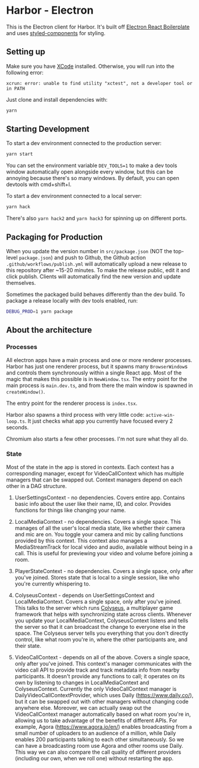 # Harbor - Electron

This is the Electron client for Harbor. It's built off [Electron React Boilerplate](https://electron-react-boilerplate.js.org/) and uses [styled-components](https://styled-components.com/) for styling.

## Setting up

Make sure you have [XCode](https://www.freecodecamp.org/news/how-to-download-and-install-xcode/) installed.
Otherwise, you will run into the following error:

```
xcrun: error: unable to find utility "xctest", not a developer tool or in PATH
```

Just clone and install dependencies with:

```bash
yarn
```

## Starting Development

To start a dev environment connected to the production server:

```bash
yarn start
```

You can set the environment variable `DEV_TOOLS=1` to make a dev tools window automatically open alongside every window, but this can be annoying because there's so many windows. By default, you can open devtools with cmd+shift+I.

To start a dev environment connected to a local server:

```bash
yarn hack
```

There's also `yarn hack2` and `yarn hack3` for spinning up on different ports.

## Packaging for Production

When you update the version number in `src/package.json` (NOT the top-level `package.json`) and push to Github, the Github action `.github/workflows/publish.yml` will automatically upload a new release to this repository after ~15-20 minutes. To make the release public, edit it and click publish. Clients will automatically find the new version and update themselves.

Sometimes the packaged build behaves differently than the dev build. To package a release locally with dev tools enabled, run:

```bash
DEBUG_PROD=1 yarn package
```

## About the architecture

### Processes

All electron apps have a main process and one or more renderer processes. Harbor has just one renderer process, but it spawns many `BrowserWindow`s and controls them synchronously within a single React app. Most of the magic that makes this possible is in `NewWindow.tsx`. The entry point for the main process is `main.dev.ts`, and from there the main window is spawned in `createWindow()`.

The entry point for the renderer process is `index.tsx`.

Harbor also spawns a third process with very little code: `active-win-loop.ts`. It just checks what app you currently have focused every 2 seconds.

Chromium also starts a few other processes. I'm not sure what they all do.

### State

Most of the state in the app is stored in contexts. Each context has a corresponding manager, except for VideoCallContext which has multiple managers that can be swapped out. Context managers depend on each other in a DAG structure.

1. UserSettingsContext - no dependencies. Covers entire app. Contains basic info about the user like their name, ID, and color. Provides functions for things like changing your name.

2. LocalMediaContext - no dependencies. Covers a single space. This manages of all the user's local media state, like whether their camera and mic are on. You toggle your camera and mic by calling functions provided by this context. This context also manages a MediaStreamTrack for local video and audio, available without being in a call. This is useful for previewing your video and volume before joining a room.

3. PlayerStateContext - no dependencies. Covers a single space, only after you've joined. Stores state that is local to a single session, like who you're currently whispering to.

4. ColyseusContext - depends on UserSettingsContext and LocalMediaContext. Covers a single space, only after you've joined. This talks to the server which runs [Colyseus](https://www.colyseus.io/), a multiplayer game framework that helps with synchronizing state across clients. Whenever you update your LocalMediaContext, ColyseusContext listens and tells the server so that it can broadcast the change to everyone else in the space. The Colyseus server tells you everything that you don't directly control, like what room you're in, where the other participants are, and their state.

5. VideoCallContext - depends on all of the above. Covers a single space, only after you've joined. This context's manager communicates with the video call API to provide track and track metadata info from nearby participants. It doesn't provide any functions to call; it operates on its own by listening to changes in LocalMediaContext and ColyseusContext. Currently the only VideoCallContext manager is DailyVideoCallContextProvider, which uses Daily (https://www.daily.co/), but it can be swapped out with other managers without changing code anywhere else. Moreover, we can actually swap out the VideoCallContext manager automatically based on what room you're in, allowing us to take advantage of the benefits of different APIs. For example, Agora (https://www.agora.io/en/) enables broadcasting from a small number of uploaders to an audience of a million, while Daily enables 200 participants talking to each other simultaneously. So we can have a broadcasting room use Agora and other rooms use Daily. This way we can also compare the call quality of different providers (including our own, when we roll one) without restarting the app.
